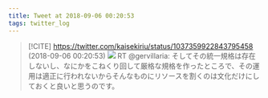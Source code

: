 ```yaml
---
title: Tweet at 2018-09-06 00:20:53
tags: twitter_log
---
```


> [!CITE] https://twitter.com/kaisekiriu/status/1037359922843795458 (2018-09-06 00:20:53)
> ![](https://twitter.com/kaisekiriu/status/1037359922843795458)
> RT @gervillaria: そしてその統一規格は存在しないし、なにかをこねくり回して厳格な規格を作ったところで、その運用は適正に行われないからそんなものにリソースを割くのは文化だけにしておくと良いと思うのです。
